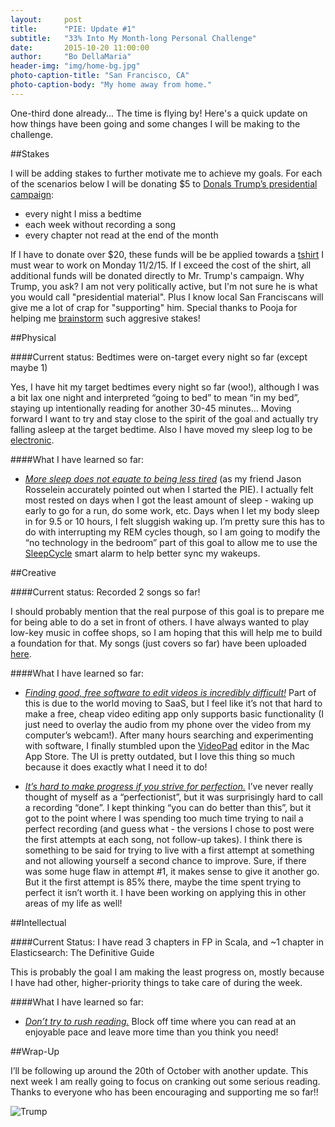 ```yaml
---
layout:     post
title:      "PIE: Update #1"
subtitle:   "33% Into My Month-long Personal Challenge"
date:       2015-10-20 11:00:00
author:     "Bo DellaMaria"
header-img: "img/home-bg.jpg"
photo-caption-title: "San Francisco, CA"
photo-caption-body: "My home away from home."
---
```


One-third done already... The time is flying by! Here's a quick update on how things have been going and some changes I will be making to the challenge.

##Stakes

I will be adding stakes to further motivate me to achieve my goals. For each of the scenarios below I will be donating $5 to [Donals Trump’s presidential campaign](https://www.donaldjtrump.com/):

 - every night I miss a bedtime
 - each week without recording a song
 - every chapter not read at the end of the month

If I have to donate over $20, these funds will be be applied towards a [tshirt](http://libertymaniacs.com/products/donald-trump-we-shall-overcomb-shirts?variant=3809136513) I must wear to work on Monday 11/2/15. If I exceed the cost of the shirt, all additional funds will be donated directly to Mr. Trump's campaign. Why Trump, you ask? I am not very politically active, but I'm not sure he is what you would call "presidential material". Plus I know local San Franciscans will give me a lot of crap for "supporting" him. Special thanks to Pooja for helping me [brainstorm](http://bodecker.me/2015/10/01/pie-october/#comment-2290392440) such aggresive stakes!

##Physical

####Current status: Bedtimes were on-target every night so far (except maybe 1)

Yes, I have hit my target bedtimes every night so far (woo!), although I was a bit lax one night and interpreted “going to bed” to mean “in my bed”, staying up intentionally reading for another 30-45 minutes… Moving forward I want to try and stay close to the spirit of the goal and actually try falling asleep at the target bedtime. Also I have moved my sleep log to be [electronic](https://docs.google.com/spreadsheets/d/1GUX_FZ9SYKq9rpwJHOKTl6Ciz7aZVl2DNeUTYAQrPCc/edit?usp=sharing).

####What I have learned so far:

 - *<u>More sleep does not equate to being less tired</u>* (as my friend Jason Rosselein accurately pointed out when I started the PIE). I actually felt most rested on days when I got the least amount of sleep - waking up early to go for a run, do some work, etc. Days when I let my body sleep in for 9.5 or 10 hours, I felt sluggish waking up. I’m pretty sure this has to do with interrupting my REM cycles though, so I am going to modify the “no technology in the bedroom” part of this goal to allow me to use the [SleepCycle](https://itunes.apple.com/us/app/sleep-cycle-alarm-clock/id320606217?mt=8) smart alarm to help better sync my wakeups.

##Creative

####Current status: Recorded 2 songs so far!

I should probably mention that the real purpose of this goal is to prepare me for being able to do a set in front of others. I have always wanted to play low-key music in coffee shops, so I am hoping that this will help me to build a foundation for that. My songs (just covers so far) have been uploaded [here](https://www.youtube.com/playlist?list=PLpMOT-kVF1Bwwb7KymShJVpg_swe7X3pg).

####What I have learned so far:

 - *<u>Finding good, free software to edit videos is incredibly difficult!</u>* Part of this is due to the world moving to SaaS, but I feel like it’s not that hard to make a free, cheap video editing app only supports basic functionality (I just need to overlay the audio from my phone over the video from my computer’s webcam!). After many hours searching and experimenting with software, I finally stumbled upon the [VideoPad](http://www.nchsoftware.com/videopad/) editor in the Mac App Store. The UI is pretty outdated, but I love this thing so much because it does exactly what I need it to do!

 - *<u>It’s hard to make progress if you strive for perfection.</u>* I’ve never really thought of myself as a “perfectionist”, but it was surprisingly hard to call a recording “done”. I kept thinking “you can do better than this”, but it got to the point where I was spending too much time trying to nail a perfect recording (and guess what - the versions I chose to post were the first attempts at each song, not follow-up takes). I think there is something to be said for trying to live with a first attempt at something and not allowing yourself a second chance to improve. Sure, if there was some huge flaw in attempt #1, it makes sense to give it another go. But it the first attempt is 85% there, maybe the time spent trying to perfect it isn’t worth it. I have been working on applying this in other areas of my life as well!

##Intellectual

####Current Status: I have read 3 chapters in FP in Scala, and ~1 chapter in Elasticsearch: The Definitive Guide

This is probably the goal I am making the least progress on, mostly because I have had other, higher-priority things to take care of during the week.

####What I have learned so far:

 - *<u>Don’t try to rush reading.</u>* Block off time where you can read at an enjoyable pace and leave more time than you think you need!

##Wrap-Up

I’ll be following up around the 20th of October with another update. This next week I am really going to focus on cranking out some serious reading. Thanks to everyone who has been encouraging and supporting me so far!!

![Trump](http://i2.cdn.turner.com/cnnnext/dam/assets/150807073434-donald-trump-gop-debate-thumbs-up-august-6-full-169.jpg)
